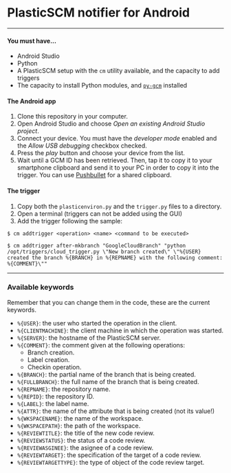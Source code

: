 # PlasticSCM notifier for Android
--------------------------------------

#### You must have...
- Android Studio  
- Python  
- A PlasticSCM setup with the `cm` utility available, and the capacity to add triggers  
- The capacity to install Python modules, and [`py-gcm`](https://github.com/daftshady/py-gcm) installed

#### The Android app

1. Clone this repository in your computer.
2. Open Android Studio and choose _Open an existing Android Studio project_.
3. Connect your device. You must have the _developer mode_ enabled and the _Allow USB debugging_ checkbox checked.
4. Press the _play_ button and choose your device from the list.
5. Wait until a GCM ID has been retrieved. Then, tap it to copy it to your smartphone clipboard and send it to your PC in order to copy it into the trigger. You can use [Pushbullet](https://play.google.com/store/apps/details?id=com.pushbullet.android) for a shared clipboard.

#### The trigger

1. Copy both the `plasticenviron.py` and the `trigger.py` files to a directory.
2. Open a terminal (triggers can not be added using the GUI)
3. Add the trigger following the sample:

```
$ cm addtrigger <operation> <name> <command to be executed>
```

```
$ cm addtrigger after-mkbranch "GoogleCloudBranch" "python /opt/triggers/cloud_trigger.py \"New branch created\" \"%{USER} created the branch %{BRANCH} in %{REPNAME} with the following comment: %{COMMENT}\""

```
--------------------------------------

### Available keywords

Remember that you can change them in the code, these are the current keywords.

- `%{USER}`: the user who started the operation in the client.
- `%{CLIENTMACHINE}`: the client machine in which the operation was started.
- `%{SERVER}`: the hostname of the PlasticSCM server.
- `%{COMMENT}`: the comment given at the following operations:
    - Branch creation.
    - Label creation.
    - Checkin operation.
- `%{BRANCH}`: the partial name of the branch that is being created.
- `%{FULLBRANCH}`: the full name of the branch that is being created.
- `%{REPNAME}`: the repository name.
- `%{REPID}`: the repository ID.
- `%{LABEL}`: the label name.
- `%{ATTR}`: the name of the attribute that is being created (not its value!)
- `%{WKSPACENAME}`: the name of the workspace.
- `%{WKSPACEPATH}`: the path of the workspace.
- `%{REVIEWTITLE}`: the title of the new code review.
- `%{REVIEWSTATUS}`: the status of a code review.
- `%{REVIEWASGINEE}`: the asignee of a code review.
- `%{REVIEWTARGET}`: the specification of the target of a code review.
- `%{REVIEWTARGETTYPE}`: the type of object of the code review target.